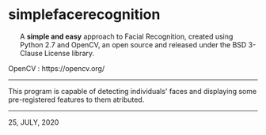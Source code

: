 <h1> simplefacerecognition</h1>
<ul>A <b>simple and easy</b> approach to Facial Recognition, created using Python 2.7 and OpenCV, an open source and released under the BSD 3-Clause License library.</ul> 
OpenCV : https://opencv.org/

----------------------------------------------------------------------

This program is capable of detecting individuals' faces and displaying some pre-registered features to them atributed.

----------------------------------------------------------------------

25, JULY, 2020
